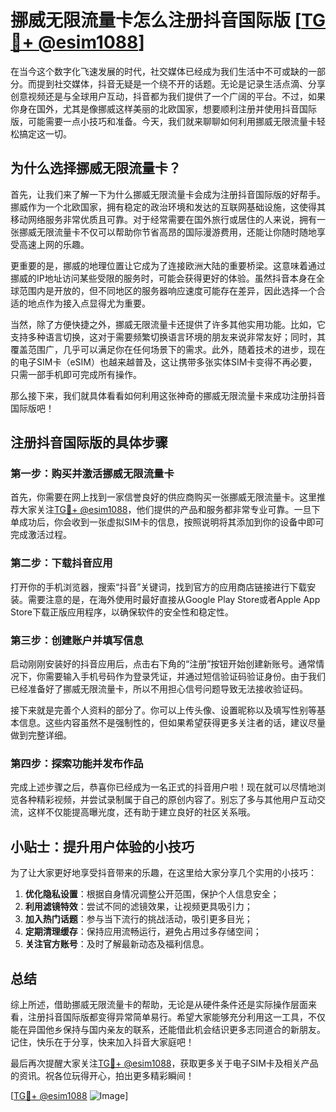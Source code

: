 # 挪威无限流量卡怎么注册抖音国际版 [[TG💪+ @esim1088](https://t.me/s/esim1088)]

在当今这个数字化飞速发展的时代，社交媒体已经成为我们生活中不可或缺的一部分。而提到社交媒体，抖音无疑是一个绕不开的话题。无论是记录生活点滴、分享创意视频还是与全球用户互动，抖音都为我们提供了一个广阔的平台。不过，如果你身在国外，尤其是像挪威这样美丽的北欧国家，想要顺利注册并使用抖音国际版，可能需要一点小技巧和准备。今天，我们就来聊聊如何利用挪威无限流量卡轻松搞定这一切。

## 为什么选择挪威无限流量卡？

首先，让我们来了解一下为什么挪威无限流量卡会成为注册抖音国际版的好帮手。挪威作为一个北欧国家，拥有稳定的政治环境和发达的互联网基础设施，这使得其移动网络服务非常优质且可靠。对于经常需要在国外旅行或居住的人来说，拥有一张挪威无限流量卡不仅可以帮助你节省高昂的国际漫游费用，还能让你随时随地享受高速上网的乐趣。

更重要的是，挪威的地理位置让它成为了连接欧洲大陆的重要桥梁。这意味着通过挪威的IP地址访问某些受限的服务时，可能会获得更好的体验。虽然抖音本身在全球范围内是开放的，但不同地区的服务器响应速度可能存在差异，因此选择一个合适的地点作为接入点显得尤为重要。

当然，除了方便快捷之外，挪威无限流量卡还提供了许多其他实用功能。比如，它支持多种语言切换，这对于需要频繁切换语言环境的朋友来说非常友好；同时，其覆盖范围广，几乎可以满足你在任何场景下的需求。此外，随着技术的进步，现在的电子SIM卡（eSIM）也越来越普及，这让携带多张实体SIM卡变得不再必要，只需一部手机即可完成所有操作。

那么接下来，我们就具体看看如何利用这张神奇的挪威无限流量卡来成功注册抖音国际版吧！

## 注册抖音国际版的具体步骤

### 第一步：购买并激活挪威无限流量卡

首先，你需要在网上找到一家信誉良好的供应商购买一张挪威无限流量卡。这里推荐大家关注[TG💪+ @esim1088](https://t.me/s/esim1088)，他们提供的产品和服务都非常专业可靠。一旦下单成功后，你会收到一张虚拟SIM卡的信息，按照说明将其添加到你的设备中即可完成激活过程。

### 第二步：下载抖音应用

打开你的手机浏览器，搜索“抖音”关键词，找到官方的应用商店链接进行下载安装。需要注意的是，在海外使用时最好直接从Google Play Store或者Apple App Store下载正版应用程序，以确保软件的安全性和稳定性。

### 第三步：创建账户并填写信息

启动刚刚安装好的抖音应用后，点击右下角的“注册”按钮开始创建新账号。通常情况下，你需要输入手机号码作为登录凭证，并通过短信验证码验证身份。由于我们已经准备好了挪威无限流量卡，所以不用担心信号问题导致无法接收验证码。

接下来就是完善个人资料的部分了。你可以上传头像、设置昵称以及填写性别等基本信息。这些内容虽然不是强制性的，但如果希望获得更多关注者的话，建议尽量做到完整详细。

### 第四步：探索功能并发布作品

完成上述步骤之后，恭喜你已经成为一名正式的抖音用户啦！现在就可以尽情地浏览各种精彩视频，并尝试录制属于自己的原创内容了。别忘了多与其他用户互动交流，这样不仅能提高曝光度，还有助于建立良好的社区关系哦。

## 小贴士：提升用户体验的小技巧

为了让大家更好地享受抖音带来的乐趣，在这里给大家分享几个实用的小技巧：

1. **优化隐私设置**：根据自身情况调整公开范围，保护个人信息安全；
2. **利用滤镜特效**：尝试不同的滤镜效果，让视频更具吸引力；
3. **加入热门话题**：参与当下流行的挑战活动，吸引更多目光；
4. **定期清理缓存**：保持应用流畅运行，避免占用过多存储空间；
5. **关注官方账号**：及时了解最新动态及福利信息。

## 总结

综上所述，借助挪威无限流量卡的帮助，无论是从硬件条件还是实际操作层面来看，注册抖音国际版都变得异常简单易行。希望大家能够充分利用这一工具，不仅能在异国他乡保持与国内亲友的联系，还能借此机会结识更多志同道合的新朋友。记住，快乐在于分享，快来加入抖音大家庭吧！

最后再次提醒大家关注[TG💪+ @esim1088](https://t.me/s/esim1088)，获取更多关于电子SIM卡及相关产品的资讯。祝各位玩得开心，拍出更多精彩瞬间！

[[TG💪+ @esim1088](https://t.me/s/esim1088) ![Image](https://i.postimg.cc/4NQfJmqS/Snipaste-2025-05-13-00-14-12.png)]